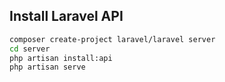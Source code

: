 ## Install Laravel API
```bash
composer create-project laravel/laravel server
cd server
php artisan install:api
php artisan serve
```
